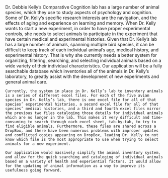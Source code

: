 # 
Dr. Debbie Kelly’s Comparative Cognition lab has a large number of animal species, which they use to study aspects of psychology and cognition. Some of Dr. Kelly’s specific research interests are the navigation, and the effects of aging and experience on learning and memory. When Dr. Kelly wants to start a new experiment, in order to have proper experimental controls, she needs to select animals to participate in the experiment that have certain medical and experimental histories. Given that Dr. Kelly’s lab has a large number of animals, spanning multiple bird species, it can be difficult to keep track of each individual animal’s age, medical history, and experimental history. That is why she currently needs a better system for organizing, filtering, searching, and selecting individual animals based on a wide variety of their individual characteristics. Our application will be a fully searchable database which inventories all of the animals in Dr. Kelly’s laboratory, to greatly assist with the development of new experiments and general animal care.
	
	Currently, the system in place in Dr. Kelly’s lab to inventory animals is a series of different excel files. For each of the five avian species in Dr. Kelly’s lab, there is one excel file for all of that species’ experimental histories, a second excel file for all of that species’ medical histories, and a third and fourth excel files mirror the previous two files cataloging those details for individual animals which are no longer in the lab. This makes it very difficult and time-consuming to search through each excel sheet, tab-by-tab, to try to find eligible animals. Furthermore, these files are shared across a DropBox, and there have been numerous problems with improper updates and conflicted copies appearing on DropBox, leading Dr. Kelly to not know which file is the most appropriate to use when trying to select animals for a new experiment. 

	Our application would massively simplify the animal inventory system, and allow for the quick searching and cataloging of individual animals based on a variety of health and experiential factors. It would allow for the updating of animal information as a way to improve its usefulness going forward.
